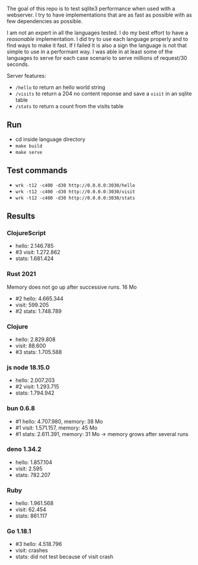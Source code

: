 The goal of this repo is to test sqlite3 performance when used with a webserver.
I try to have implementations that are as fast as possible with as few dependencies as possible.

I am not an expert in all the languages tested.
I do my best effort to have a *reasonable* implementation.
I did try to use each language properly and to find ways to make it fast.
If I failed it is also a sign the language is not that simple to use in a performant way.
I was able in at least some of the languages to serve for each case scenario to serve millions of request/30 seconds.

Server features:

- `/hello` to return an hello world string
- `/visits` to return a 204 no content reponse and save a `visit` in an sqlite table
- `/stats` to return a count from the visits table

## Run

- cd inside language directory
- `make build`
- `make serve`

## Test commands

- `wrk -t12 -c400 -d30 http://0.0.0.0:3030/hello`
- `wrk -t12 -c400 -d30 http://0.0.0.0:3030/visit`
- `wrk -t12 -c400 -d30 http://0.0.0.0:3030/stats`

## Results

### ClojureScript

- hello: 2.146.785
- #3 visit: 1.272.862
- stats: 1.681.424

### Rust 2021

Memory does not go up after successive runs. 16 Mo

- #2 hello: 4.665.344
- visit: 599.205
- #2 stats: 1.748.789

### Clojure

- hello: 2.829.808
- visit: 88.600
- #3 stats: 1.705.588

### js node 18.15.0

- hello: 2.007.203
- #2 visit: 1.293.715
- stats: 1.794.942

### bun 0.6.8

- #1 hello: 4.707.980, memory: 38 Mo
- #1 visit: 1.571.157, memory: 45 Mo
- #1 stats: 2.611.391, memory: 31 Mo -> memory grows after several runs

### deno 1.34.2

- hello: 1.857.104
- visit: 2.595
- stats: 782.207

### Ruby

- hello: 1.961.568
- visit: 62.454
- stats: 861.117

### Go 1.18.1

- #3 hello: 4.518.796
- visit: crashes
- stats: did not test because of visit crash
